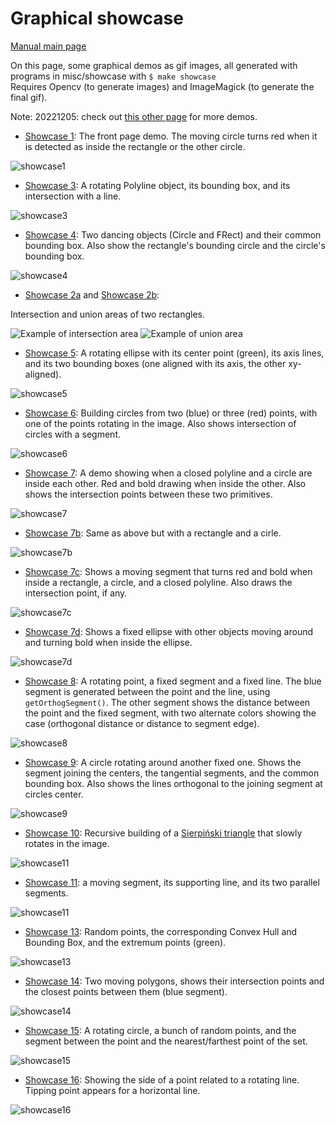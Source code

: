 # Graphical showcase

[Manual main page](homog2d_manual.md)

On this page, some graphical demos as gif images, all generated with programs in misc/showcase with `$ make showcase`
<br>
Requires Opencv (to generate images) and ImageMagick (to generate the final gif).

Note: 20221205: check out [this other page](homog2d_showcase2.md) for more demos.

* [Showcase 1](../misc/showcase/showcase1.cpp): The front page demo.
The moving circle turns red when it is detected as inside the rectangle or the other circle.

![showcase1](showcase/showcase1.gif)


* [Showcase 3](../misc/showcase/showcase3.cpp):
A rotating Polyline object, its bounding box, and its intersection with a line.

![showcase3](showcase/showcase3.gif)


* [Showcase 4](../misc/showcase/showcase4a.cpp):
Two dancing objects (Circle and FRect) and their common bounding box.
Also show the rectangle's bounding circle and the circle's bounding box.

![showcase4](showcase/showcase4a.gif)


* [Showcase 2a](../misc/showcase/showcase2a.cpp) and [Showcase 2b](../misc/showcase/showcase2b.cpp):

Intersection and union areas of two rectangles.

![Example of intersection area](showcase/showcase2a.gif)
![Example of union area](showcase/showcase2b.gif)


* [Showcase 5](../misc/showcase/showcase5.cpp):
A rotating ellipse with its center point (green), its axis lines, and its two bounding boxes (one aligned with its axis, the other xy-aligned).

![showcase5](showcase/showcase5.gif)


* [Showcase 6](../misc/showcase/showcase6.cpp):
Building circles from two (blue) or three (red) points, with one of the points rotating in the image.
Also shows intersection of circles with a segment.

![showcase6](showcase/showcase6.gif)


* [Showcase 7](../misc/showcase/showcase7.cpp):
<a id="sc7"></a>
A demo showing when a closed polyline and a circle are inside each other.
Red and bold drawing when inside the other.
Also shows the intersection points between these two primitives.

![showcase7](showcase/showcase7.gif)

* [Showcase 7b](../misc/showcase/showcase7b.cpp):
<a id="sc7b"></a>
Same as above but with a rectangle and a cirle.

![showcase7b](showcase/showcase7b.gif)


* [Showcase 7c](../misc/showcase/showcase7c.cpp):
<a id="sc7c"></a>
Shows a moving segment that turns red and bold when inside a rectangle, a circle, and a closed polyline.
Also draws the intersection point, if any.

![showcase7c](showcase/showcase7c.gif)


* [Showcase 7d](../misc/showcase/showcase7d.cpp):
<a id="sc7d"></a>
Shows a fixed ellipse with other objects moving around and turning bold when inside the ellipse.

![showcase7d](showcase/showcase7d.gif)


* [Showcase 8](../misc/showcase/showcase8.cpp):
<a name="sc8"></a>
A rotating point, a fixed segment and a fixed line.
The blue segment is generated between the point and the line, using `getOrthogSegment()`.
The other segment shows the distance between the point and the fixed segment, with two alternate colors showing the case (orthogonal distance or distance to segment edge).

![showcase8](showcase/showcase8.gif)


* [Showcase 9](../misc/showcase/showcase9.cpp):
<a name="sc9"></a>
A circle rotating around another fixed one.
Shows the segment joining the centers, the tangential segments, and the common bounding box.
Also shows the lines orthogonal to the joining segment at circles center.

![showcase9](showcase/showcase9.gif)


* [Showcase 10](../misc/showcase/showcase10.cpp):
<a name="sc10"></a>
Recursive building of a
[Sierpiński triangle](https://en.wikipedia.org/wiki/Sierpi%C5%84ski_triangle)
that slowly rotates in the image.

![showcase11](showcase/showcase10.gif)


* [Showcase 11](../misc/showcase/showcase11.cpp):
<a name="sc11"></a>
a moving segment, its supporting line, and its two parallel segments.

![showcase11](showcase/showcase11.gif)


* [Showcase 13](../misc/showcase/showcase13.cpp):
<a name="sc13"></a>
Random points, the corresponding Convex Hull and Bounding Box, and the extremum points (green).

![showcase13](showcase/showcase13.gif)


* [Showcase 14](../misc/showcase/showcase14.cpp):
<a name="sc14"></a>
Two moving polygons, shows their intersection points and the closest points between them (blue segment).

![showcase14](showcase/showcase14.gif)


* [Showcase 15](../misc/showcase/showcase15.cpp):
<a name="sc15"></a>
A rotating circle, a bunch of random points, and the segment between the point and the nearest/farthest point of the set.

![showcase15](showcase/showcase15.gif)


* [Showcase 16](../misc/showcase/showcase16.cpp):
<a name="sc16"></a>
Showing the side of a point related to a rotating line. Tipping point appears for a horizontal line.

![showcase16](showcase/showcase16.gif)
